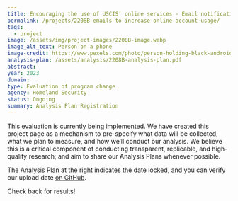 ```yaml
---
title: Encouraging the use of USCIS’ online services - Email notifications to increase online account usage
permalink: /projects/2208B-emails-to-increase-online-account-usage/
tags:
  - project
image: /assets/img/project-images/2208B-image.webp
image_alt_text: Person on a phone
image-credit: https://www.pexels.com/photo/person-holding-black-android-smartphone-4554696/
analysis-plan: /assets/analysis/2208B-analysis-plan.pdf
abstract:
year: 2023
domain:
type: Evaluation of program change
agency: Homeland Security
status: Ongoing
summary: Analysis Plan Registration
---
```

This evaluation is currently being implemented. We have created this project page as a mechanism to pre-specify what data will be collected, what we plan to measure, and how we’ll conduct our analysis. We believe this is a critical component of conducting transparent, replicable, and high-quality research; and aim to share our Analysis Plans whenever possible.

The Analysis Plan at the right indicates the date locked, and you can verify our upload date <a href="https://github.com/gsa-oes/office-of-evaluation-sciences/commits/master/assets/analysis/2208B-analysis-plan.pdf">on GitHub</a>. 

Check back for results!
